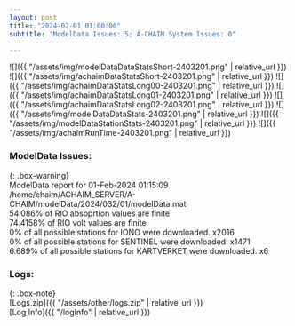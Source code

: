 ```yaml
---
layout: post
title: "2024-02-01 01:00:00"
subtitle: "ModelData Issues: 5; A-CHAIM System Issues: 0"

---
```


![]({{ "/assets/img/modelDataDataStatsShort-2403201.png" | relative_url }})
![]({{ "/assets/img/achaimDataStatsShort-2403201.png" | relative_url }})
![]({{ "/assets/img/achaimDataStatsLong00-2403201.png" | relative_url }})
![]({{ "/assets/img/achaimDataStatsLong01-2403201.png" | relative_url }})
![]({{ "/assets/img/achaimDataStatsLong02-2403201.png" | relative_url }})
![]({{ "/assets/img/modelDataDataStats-2403201.png" | relative_url }})
![]({{ "/assets/img/modelDataStationStats-2403201.png" | relative_url }})
![]({{ "/assets/img/achaimRunTime-2403201.png" | relative_url }})


### ModelData Issues:  
  
{: .box-warning}  
 ModelData report for 01-Feb-2024 01:15:09   
 /home/chaim/ACHAIM_SERVER/A-CHAIM/modelData/2024/032/01/modelData.mat   
 54.086% of RIO absoprtion values are finite   
 74.4158% of RIO volt values are finite   
 0% of all possible stations for IONO were downloaded. x2016   
 0% of all possible stations for SENTINEL were downloaded. x1471   
 6.689% of all possible stations for KARTVERKET were downloaded. x6   
  


### Logs:  
  
{: .box-note}  
[Logs.zip]({{ "/assets/other/logs.zip" | relative_url }})  
[Log Info]({{ "/logInfo" | relative_url }})  
